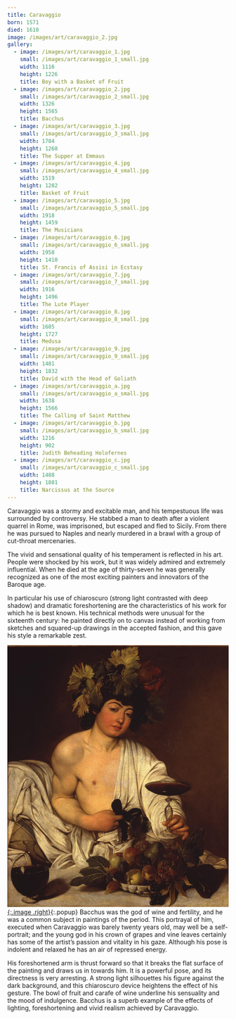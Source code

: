 ```yaml
---
title: Caravaggio
born: 1571
died: 1610
image: /images/art/caravaggio_2.jpg
gallery:
  - image: /images/art/caravaggio_1.jpg
    small: /images/art/caravaggio_1_small.jpg
    width: 1116
    height: 1226
    title: Boy with a Basket of Fruit
  - image: /images/art/caravaggio_2.jpg
    small: /images/art/caravaggio_2_small.jpg
    width: 1326
    height: 1565
    title: Bacchus
  - image: /images/art/caravaggio_3.jpg
    small: /images/art/caravaggio_3_small.jpg
    width: 1784
    height: 1268
    title: The Supper at Emmaus
  - image: /images/art/caravaggio_4.jpg
    small: /images/art/caravaggio_4_small.jpg
    width: 1519
    height: 1202
    title: Basket of Fruit
  - image: /images/art/caravaggio_5.jpg
    small: /images/art/caravaggio_5_small.jpg
    width: 1918
    height: 1459
    title: The Musicians
  - image: /images/art/caravaggio_6.jpg
    small: /images/art/caravaggio_6_small.jpg
    width: 1958
    height: 1410
    title: St. Francis of Assisi in Ecstasy
  - image: /images/art/caravaggio_7.jpg
    small: /images/art/caravaggio_7_small.jpg
    width: 1916
    height: 1496
    title: The Lute Player
  - image: /images/art/caravaggio_8.jpg
    small: /images/art/caravaggio_8_small.jpg
    width: 1685
    height: 1727
    title: Medusa
  - image: /images/art/caravaggio_9.jpg
    small: /images/art/caravaggio_9_small.jpg
    width: 1481
    height: 1832
    title: David with the Head of Goliath
  - image: /images/art/caravaggio_a.jpg
    small: /images/art/caravaggio_a_small.jpg
    width: 1638
    height: 1566
    title: The Calling of Saint Matthew
  - image: /images/art/caravaggio_b.jpg
    small: /images/art/caravaggio_b_small.jpg
    width: 1216
    height: 902
    title: Judith Beheading Holofernes 
  - image: /images/art/caravaggio_c.jpg
    small: /images/art/caravaggio_c_small.jpg
    width: 1488
    height: 1801
    title: Narcissus at the Source
---
```


Caravaggio was a stormy and excitable man, and his tempestuous life was
surrounded by controversy. He stabbed a man to death after a violent quarrel in
Rome, was imprisoned, but escaped and fled to Sicily. From there he was pursued
to Naples and nearly murdered in a brawl with a group of cut-throat
mercenaries.

The vivid and sensational quality of his temperament is reflected in his art.
People were shocked by his work, but it was widely admired and extremely
influential.  When he died at the age of thirty-seven he was generally
recognized as one of the most exciting painters and innovators of the Baroque
age.

In particular his use of chiaroscuro (strong light contrasted with deep shadow)
and dramatic foreshortening are the characteristics of his work for which he is
best known. His technical methods were unusual for the sixteenth century: he
painted directly on to canvas instead of working from sketches and squared-up
drawings in the accepted fashion, and this gave his style a remarkable zest.

[![Bacchus](/images/art/caravaggio_2.jpg){:.image .right}](/images/art/caravaggio_2.jpg){:.popup}
Bacchus was the god of wine and fertility, and he was a common subject in
paintings of the period. This portrayal of him, executed when Caravaggio was
barely twenty years old, may well be a self-portrait; and the young god in his
crown of grapes and vine leaves certainly has some of the artist’s passion and
vitality in his gaze. Although his pose is indolent and relaxed he has an air
of repressed energy.

His foreshortened arm is thrust forward so that it breaks the flat surface of
the painting and draws us in towards him. It is a powerful pose, and its
directness is very arresting. A strong light silhouettes his figure against the
dark background, and this chiaroscuro device heightens the effect of his
gesture. The bowl of fruit and carafe of wine underline his sensuality and the
mood of indulgence. Bacchus is a superb example of the effects of lighting,
foreshortening and vivid realism achieved by Caravaggio.
